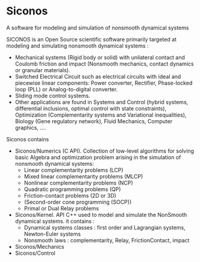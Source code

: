 Siconos
================
A software for modeling and simulation of nonsmooth dynamical systems

SICONOS is an Open Source scientific software primarily targeted at modeling and simulating nonsmooth dynamical systems :
 * Mechanical systems (Rigid body or solid) with unilateral contact and Coulomb friction and impact (Nonsmooth mechanics, 
contact dynamics or granular materials). 
 * Switched Electrical Circuit such as electrical circuits with ideal and piecewise linear components: Power converter, Rectifier, Phase-locked loop (PLL) or Analog-to-digital converter.
 * Sliding mode control systems. 
 * Other applications are found in Systems and Control (hybrid systems, differential inclusions,
optimal control with state constraints), Optimization (Complementarity systems and Variational inequalities), 
Biology (Gene regulatory network), Fluid Mechanics, Computer graphics, ....

Siconos contains
   * Siconos/Numerics (C API). Collection of low-level algorithms for solving basic Algebra and optimization problem arising in the simulation of nonsmooth dynamical systems:
     * Linear complementarity problems (LCP)
     * Mixed linear complementarity problems (MLCP)
     * Nonlinear complementarity problems (NCP)
     * Quadratic programming problems (QP)
     * Friction-contact problems (2D or 3D)
     * (Second-order cone programming (SOCP))
     * Primal or Dual Relay problems
   * Siconos/Kernel. API C++ used to model and simulate the NonSmooth dynamical systems. it contains :
     * Dynamical systems classes : first order and Lagrangian systems, Newton-Euler systems
     * Nonsmooth laws : complementarity, Relay, FrictionContact, impact
   * Siconos/Mechanics
   * Siconos/Control
